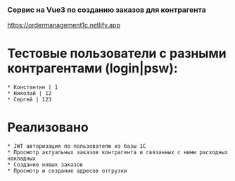 ### Сервис на Vue3 по созданию заказов для контрагента
https://ordermanagement1c.netlify.app

  # Тестовые пользователи с разными контрагентами (login|psw):
    * Константин | 1
    * Николай | 12
    * Сергей | 123

  # Реализовано
    * JWT авторизация по пользователю из базы 1С
    * Просмотр актуальных заказов контрагента и связанных с ними расходных накладных
    * Создание новых заказов
    * Просмотр и создание адресов отгрузки


